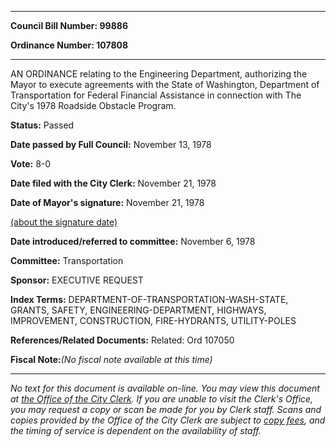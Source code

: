 

********

**Council Bill Number: 99886**
   
**Ordinance Number: 107808**
********

 AN ORDINANCE relating to the Engineering Department, authorizing the Mayor to execute agreements with the State of Washington, Department of Transportation for Federal Financial Assistance in connection with The City's 1978 Roadside Obstacle Program.

**Status:** Passed
   
**Date passed by Full Council:** November 13, 1978
   
**Vote:** 8-0
   
**Date filed with the City Clerk:** November 21, 1978
   
**Date of Mayor's signature:** November 21, 1978
   
[(about the signature date)](/~public/approvaldate.htm)
   
   
   
**Date introduced/referred to committee:** November 6, 1978
   
**Committee:** Transportation
   
**Sponsor:** EXECUTIVE REQUEST
   
   
**Index Terms:** DEPARTMENT-OF-TRANSPORTATION-WASH-STATE, GRANTS, SAFETY, ENGINEERING-DEPARTMENT, HIGHWAYS, IMPROVEMENT, CONSTRUCTION, FIRE-HYDRANTS, UTILITY-POLES

**References/Related Documents:** Related: Ord 107050

**Fiscal Note:**_(No fiscal note available at this time)_
********

_No text for this document is available on-line. You may view this document at [the Office of the City Clerk](http://www.seattle.gov/leg/clerk/contactUs.htm). If you are unable to visit the Clerk's Office, you may request a copy or scan be made for you by Clerk staff. Scans and copies provided by the Office of the City Clerk are subject to [copy fees](http://clerk.seattle.gov/~public/clerkfees.htm), and the timing of service is dependent on the availability of staff._

